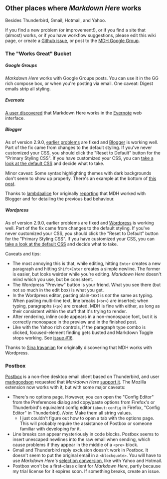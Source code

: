 ## Other places where *Markdown Here* works

Besides Thunderbird, Gmail, Hotmail, and Yahoo.

If you find a new problem (or improvement!), or if you find a site that (almost) works, or if you have workflow suggestions, please edit this wiki page, or create a [Github issue](https://github.com/adam-p/markdown-here/issues), or post to the [MDH Google Group](https://groups.google.com/forum/#!forum/markdown-here).

### The "Works Great" Bucket

##### Google Groups

*Markdown Here* works with Google Groups posts. You can use it in the GG rich compose box, or when you're posting via email. One caveat: Digest emails strip all styling. 

##### Evernote

[A user discovered](https://github.com/adam-p/markdown-here/issues/30#issuecomment-8119861) that Markdown Here works in the [Evernote](https://www.evernote.com) web interface. 

##### Blogger

As of version 2.9.0, [earlier problems](https://github.com/adam-p/markdown-here/issues/89) are fixed and [Blogger](http://blogger.com/) is working well. Part of the fix came from changes to the default styling. If you've never customized your CSS, you should click the "Reset to Default" button for the "Primary Styling CSS". If you have customized your CSS, you can [take a look at the default CSS](https://github.com/adam-p/markdown-here/blob/master/src/common/default.css) and decide what to take.

Minor caveat: Some syntax highlighting themes with dark backgrounds don't seem to show up properly. There's an example at the bottom of [this post](http://adampersand.blogspot.ca/2013/10/mdh-test-better-blogger.html).

Thanks to [lambdaalice](https://github.com/lambdalice) for originally [reporting](https://github.com/adam-p/markdown-here/issues/89) that MDH worked with Blogger and for detailing the previous bad behaviour.

##### Wordpress

As of version 2.9.0, earlier problems are fixed and [Wordpress](http://wordpress.com/) is working well. Part of the fix came from changes to the default styling. If you've never customized your CSS, you should click the "Reset to Default" button for the "Primary Styling CSS". If you have customized your CSS, you can [take a look at the default CSS](https://github.com/adam-p/markdown-here/blob/master/src/common/default.css) and decide what to take.

Caveats and tips:
* The most annoying this is that, while editing, hitting `Enter` creates a new paragraph and hitting `Shift+Enter` creates a simple newline. The former is easier, but looks weirder while you're editing. *Markdown Here* doesn't mind which you use, but be consistent. 
* The Wordpress "Preview" button is your friend. What you see there (but not so much in the edit box) is what you get.
* In the Wordpress editor, pasting plain-text is *not* the same as typing. When pasting multi-line text, line breaks (`<br>`) are inserted; when typing, paragraphs (`<p>`) are created. MDH is fine with either, as long as their consistent within the stuff that it's trying to render.
* After rendering, inline code appears in a non-monospace font, but it is correctly monospace in the preview and in the finished post.
* Like with the Yahoo rich controls, if the paragraph type combo is clicked, focused-element finding gets busted and Markdown Toggle stops working. See [issue #16](https://github.com/adam-p/markdown-here/issues/16).

Thanks to [Sina Iravanian](https://plus.google.com/116422808039109985732/posts) for originally discovering that MDH works with Wordpress.


### Postbox

[Postbox](http://www.postbox-inc.com/) is a non-free desktop email client based on Thunderbird, and user [markgoodson](https://github.com/markgoodson) requested that *Markdown Here* [support it](https://github.com/adam-p/markdown-here/issues/30). The Mozilla extension now works with it, but with some major caveats:

* There's no options page. However, you can open the "Config Editor" from the Preferences dialog and copy/paste options from Firefox's or Thunderbird's equivalent config editor (`about:config` in Firefox, "Config Editor" in Thunderbird). *Note*: Make them all string values. 
  * I just couldn't figure out how to open a tab with the options page. This will probably require the assistance of Postbox or someone familiar with developing for it.
* Line breaks can appear mysteriously in code blocks. Postbox seems to insert unescaped newlines into the raw email when sending, which cause problems if they appear in the middle of a `<pre>` block.
* Gmail and Thunderbird reply exclusion doesn't work in Postbox. It doesn't seem to put the original email in a `<blockquote>`. You will have to use *Markdown Here's* [selection conversion](https://github.com/adam-p/markdown-here#selectionpiecemeal-conversion), like with Yahoo and Hotmail.
* Postbox won't be a first-class client for *Markdown Here*, partly because my trial license for it expires soon. If something breaks, create an issue.